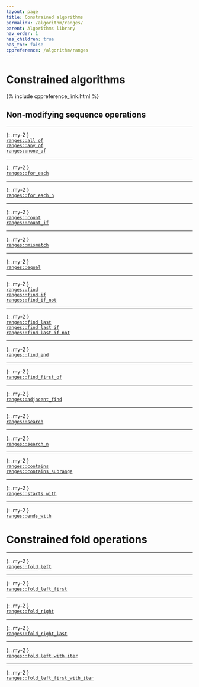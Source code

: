 ```yaml
---
layout: page
title: Constrained algorithms
permalink: /algorithm/ranges/
parent: Algorithms library
nav_order: 1
has_children: true
has_toc: false
cppreference: /algorithm/ranges
---
```


<style>
p {
    padding: 0px;
    margin: 0px;
}
</style>

# Constrained algorithms

{% include cppreference_link.html %}

## <a id="nonmodifyingsequence"></a> Non-modifying sequence operations

---
{: .my-2 }

[`ranges::all_of`](all_any_none_of.md)

[`ranges::any_of`](all_any_none_of.md)

[`ranges::none_of`](all_any_none_of.md)

---
{: .my-2 }

[`ranges::for_each`](for_each.md)

---
{: .my-2 }

[`ranges::for_each_n`](for_each_n.md)

---
{: .my-2 }

[`ranges::count`](count.md)

[`ranges::count_if`](count.md)

---
{: .my-2 }

[`ranges::mismatch`](mismatch.md)

---
{: .my-2 }

[`ranges::equal`](equal.md)

---
{: .my-2 }

[`ranges::find`](find.md)

[`ranges::find_if`](find.md)

[`ranges::find_if_not`](find.md)

---
{: .my-2 }

[`ranges::find_last`](find_last.md)

[`ranges::find_last_if`](find_last.md)

[`ranges::find_last_if_not`](find_last.md)

---
{: .my-2 }

[`ranges::find_end`](find_end.md)

---
{: .my-2 }

[`ranges::find_first_of`](find_first_of.md)

---
{: .my-2 }

[`ranges::adjacent_find`](adjacent_find.md)

---
{: .my-2 }

[`ranges::search`](search.md)

---
{: .my-2 }

[`ranges::search_n`](search_n.md)

---
{: .my-2 }

[`ranges::contains`](contains.md)

[`ranges::contains_subrange`](contains.md)

---
{: .my-2 }

[`ranges::starts_with`](starts_with.md)

---
{: .my-2 }

[`ranges::ends_with`](ends_with.md)

# Constrained fold operations

---
{: .my-2 }

[`ranges::fold_left`](fold_left.md)

---
{: .my-2 }

[`ranges::fold_left_first`](fold_left_first.md)

---
{: .my-2 }

[`ranges::fold_right`](fold_right.md)

---
{: .my-2 }

[`ranges::fold_right_last`](fold_right_last.md)

---
{: .my-2 }

[`ranges::fold_left_with_iter`](fold_left_with_iter.md)

---
{: .my-2 }

[`ranges::fold_left_first_with_iter`](fold_left_first_with_iter.md)
